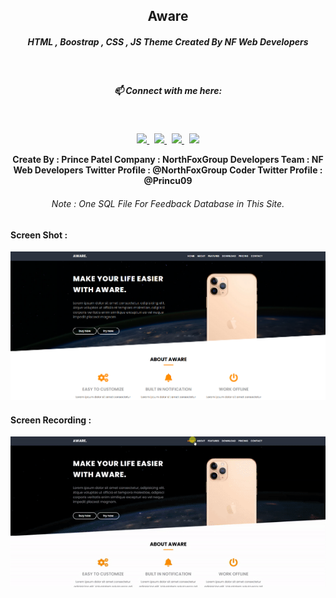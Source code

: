 ## <center> Aware
##### <center>HTML , Boostrap , CSS , JS Theme Created By NF Web Developers

<br>
<div style="text-align:center">

##### 📫 Connect with me here:<br />
 <br />
 <p>
  <a target="_blank" href="https://www.instagram.com/princu.09">
    <img src="https://img.shields.io/badge/princu.09-386938188?style=flat&logo=instagram&color=black">
  </a> &nbsp; 
  <a target="_blank" href="https://twitter.com/princu09">
    <img src="https://img.shields.io/badge/@princu09-30302f?style=flat&logo=twitter&color=black">
  </a>&nbsp; 
  <a target="_blank" href="https://github.com/princu09">
    <img src="https://img.shields.io/badge/@princu09-30302f?style=flat&logo=github&color=black">
  </a>&nbsp;
    <a target="_blank" href="https://www.t.me/proghub09">
    <img src="https://img.shields.io/badge/ProgHub09-386938188?style=flat&logo=telegram&color=black">
  </a>
</p>


<b>Create By : Prince Patel
<b>Company : NorthFoxGroup
<b>Developers Team : NF Web Developers
<b>Twitter Profile : <a here="https://www.twitter.com/NorthFoxGroup">@NorthFoxGroup</a>
<b>Coder Twitter Profile : <a here="https://www.twitter.com/princu09">@Princu09</a>

###### Note : One SQL File For Feedback Database in This Site.

</div>

#### Screen Shot :

![ScreenShotHere](img/screenshot.png)

#### Screen Recording :
![ScreenRecHere](img/screenRec.gif)
